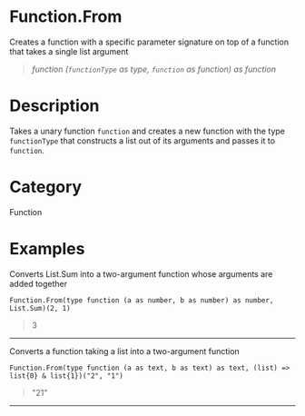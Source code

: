 ﻿# Function.From
Creates a function with a specific parameter signature on top of a function that takes a single list argument
> _function (<code>functionType</code> as type, <code>function</code> as function) as function_
# Description 
Takes a unary function <code>function</code> and creates a new function with the type <code>functionType</code> that constructs a list out of its arguments and passes it to <code>function</code>.

# Category 
Function
# Examples 
Converts List.Sum into a two-argument function whose arguments are added together
```
Function.From(type function (a as number, b as number) as number, List.Sum)(2, 1)
```
> 3
***
Converts a function taking a list into a two-argument function
```
Function.From(type function (a as text, b as text) as text, (list) => list{0} & list{1})("2", "1")
```
> "21"
***
